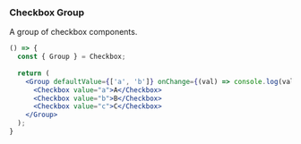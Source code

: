 <demo>

### Checkbox Group

A group of checkbox components.

```jsx live
() => {
  const { Group } = Checkbox;
  
  return (
    <Group defaultValue={['a', 'b']} onChange={(val) => console.log(val)}>
      <Checkbox value="a">A</Checkbox>
      <Checkbox value="b">B</Checkbox>
      <Checkbox value="c">C</Checkbox>
    </Group>
  );
}
```

</demo>
